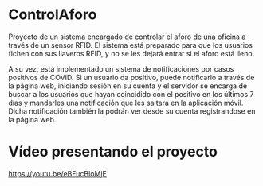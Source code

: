 # ControlAforo

Proyecto de un sistema encargado de controlar el aforo de una oficina a través de un sensor RFID. El sistema está preparado para que los usuarios fichen con sus llaveros RFID, y no se les dejará entrar si el aforo está lleno.

A su vez, está implementado un sistema de notificaciones por casos positivos de COVID. Si un usuario da positivo, puede notificarlo a través de la página web, iniciando sesión en su cuenta y el servidor se encarga de buscar a los usuarios que hayan coincidido con el positivo en los últimos 7 días y mandarles una notificación que les saltará en la aplicación móvil. Dicha notificación también la podrán ver desde su cuenta registrandose en la página web.

# Vídeo presentando el proyecto

https://youtu.be/eBFucBloMjE
